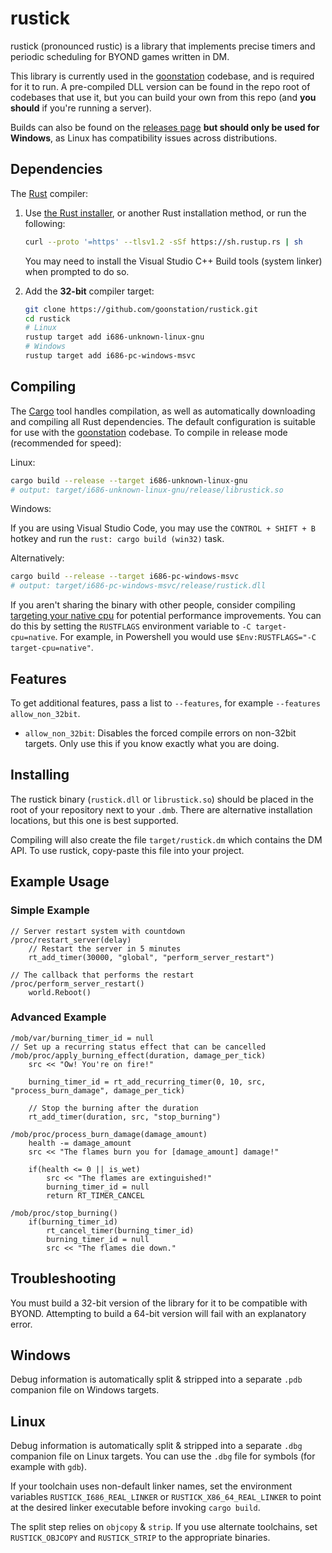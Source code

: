 # rustick

rustick (pronounced rustic) is a library that implements precise timers
and periodic scheduling for BYOND games written in DM.

This library is currently used in the [goonstation] codebase, and is required for
it to run. A pre-compiled DLL version can be found in the repo root of codebases that use it,
but you can build your own from this repo (and __you should__ if you're running a server).

Builds can also be found on the [releases page] **but should only be used for Windows**,
as Linux has compatibility issues across distributions.

## Dependencies

The [Rust] compiler:

1. Use [the Rust installer](https://rustup.rs/), or another Rust installation method,
   or run the following:

    ```sh
    curl --proto '=https' --tlsv1.2 -sSf https://sh.rustup.rs | sh
    ```

    You may need to install the Visual Studio C++ Build tools (system linker) when prompted to do so.

2. Add the **32-bit** compiler target:

    ```sh
    git clone https://github.com/goonstation/rustick.git
    cd rustick
    # Linux
    rustup target add i686-unknown-linux-gnu
    # Windows
    rustup target add i686-pc-windows-msvc
    ```

## Compiling

The [Cargo] tool handles compilation, as well as automatically downloading and
compiling all Rust dependencies. The default configuration is suitable for
use with the [goonstation] codebase. To compile in release mode (recommended for
speed):

Linux:
```sh
cargo build --release --target i686-unknown-linux-gnu
# output: target/i686-unknown-linux-gnu/release/librustick.so
```

Windows:

If you are using Visual Studio Code, you may use the `CONTROL + SHIFT + B` hotkey and run the `rust: cargo build (win32)` task.

Alternatively:
```sh
cargo build --release --target i686-pc-windows-msvc
# output: target/i686-pc-windows-msvc/release/rustick.dll
```

If you aren't sharing the binary with other people, consider compiling [targeting your native cpu](https://rust-lang.github.io/packed_simd/perf-guide/target-feature/rustflags.html#target-cpu) for potential performance improvements. You can do this by setting the `RUSTFLAGS` environment variable to `-C target-cpu=native`. For example, in Powershell you would use `$Env:RUSTFLAGS="-C target-cpu=native"`.

## Features

To get additional features, pass a list to `--features`, for example `--features allow_non_32bit`.

* `allow_non_32bit`: Disables the forced compile errors on non-32bit targets. Only use this if you know exactly what you are doing.

## Installing

The rustick binary (`rustick.dll` or `librustick.so`) should be placed in the root
of your repository next to your `.dmb`. There are alternative installation
locations, but this one is best supported.

Compiling will also create the file `target/rustick.dm` which contains the DM API.
To use rustick, copy-paste this file into your project.

## Example Usage

### Simple Example

```dm
// Server restart system with countdown
/proc/restart_server(delay)
    // Restart the server in 5 minutes
    rt_add_timer(30000, "global", "perform_server_restart")

// The callback that performs the restart
/proc/perform_server_restart()
    world.Reboot()
```

### Advanced Example

```dm
/mob/var/burning_timer_id = null
// Set up a recurring status effect that can be cancelled
/mob/proc/apply_burning_effect(duration, damage_per_tick)
    src << "Ow! You're on fire!"

    burning_timer_id = rt_add_recurring_timer(0, 10, src, "process_burn_damage", damage_per_tick)

    // Stop the burning after the duration
    rt_add_timer(duration, src, "stop_burning")

/mob/proc/process_burn_damage(damage_amount)
    health -= damage_amount
    src << "The flames burn you for [damage_amount] damage!"

    if(health <= 0 || is_wet)
        src << "The flames are extinguished!"
        burning_timer_id = null
        return RT_TIMER_CANCEL

/mob/proc/stop_burning()
    if(burning_timer_id)
        rt_cancel_timer(burning_timer_id)
        burning_timer_id = null
        src << "The flames die down."
```

## Troubleshooting

You must build a 32-bit version of the library for it to be compatible with
BYOND. Attempting to build a 64-bit version will fail with an explanatory error.

## Windows

Debug information is automatically split & stripped into a separate `.pdb` companion
file on Windows targets.

## Linux

Debug information is automatically split & stripped into a separate `.dbg` companion
file on Linux targets. You can use the `.dbg` file for symbols (for example with `gdb`).

If your toolchain uses non-default linker names, set the environment variables
`RUSTICK_I686_REAL_LINKER` or `RUSTICK_X86_64_REAL_LINKER` to point at the desired
linker executable before invoking `cargo build`.

The split step relies on  `objcopy` & `strip`. If you use alternate toolchains,
set `RUSTICK_OBJCOPY` and `RUSTICK_STRIP` to the appropriate binaries.

[goonstation]: https://github.com/goonstation/goonstation
[Rust]: https://rust-lang.org
[Cargo]: https://doc.rust-lang.org/cargo/
[rustup]: https://rustup.rs/
[releases page]: https://github.com/goonstation/rustick/releases
[msvc]: https://visualstudio.microsoft.com/visual-cpp-build-tools/
